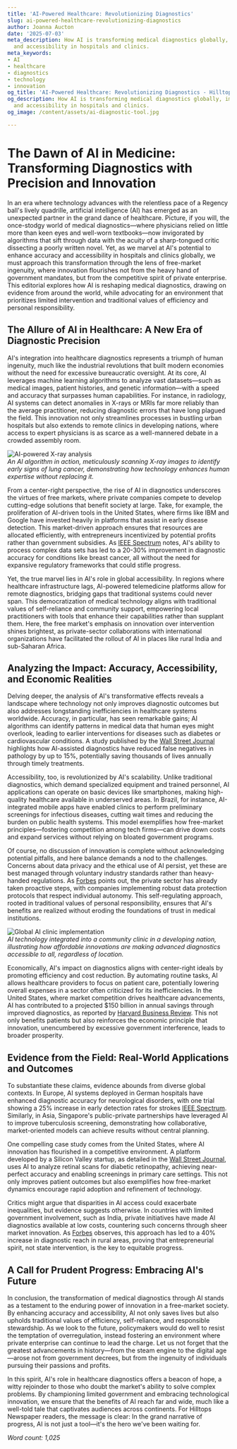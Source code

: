```yaml
---
title: 'AI-Powered Healthcare: Revolutionizing Diagnostics'
slug: ai-powered-healthcare-revolutionizing-diagnostics
author: Joanna Aucton
date: '2025-07-03'
meta_description: How AI is transforming medical diagnostics globally, improving accuracy
  and accessibility in hospitals and clinics.
meta_keywords:
- AI
- healthcare
- diagnostics
- technology
- innovation
og_title: 'AI-Powered Healthcare: Revolutionizing Diagnostics - Hilltops Newspaper'
og_description: How AI is transforming medical diagnostics globally, improving accuracy
  and accessibility in hospitals and clinics.
og_image: /content/assets/ai-diagnostic-tool.jpg

---
```

# The Dawn of AI in Medicine: Transforming Diagnostics with Precision and Innovation

In an era where technology advances with the relentless pace of a Regency ball's lively quadrille, artificial intelligence (AI) has emerged as an unexpected partner in the grand dance of healthcare. Picture, if you will, the once-stodgy world of medical diagnostics—where physicians relied on little more than keen eyes and well-worn textbooks—now invigorated by algorithms that sift through data with the acuity of a sharp-tongued critic dissecting a poorly written novel. Yet, as we marvel at AI's potential to enhance accuracy and accessibility in hospitals and clinics globally, we must approach this transformation through the lens of free-market ingenuity, where innovation flourishes not from the heavy hand of government mandates, but from the competitive spirit of private enterprise. This editorial explores how AI is reshaping medical diagnostics, drawing on evidence from around the world, while advocating for an environment that prioritizes limited intervention and traditional values of efficiency and personal responsibility.

## The Allure of AI in Healthcare: A New Era of Diagnostic Precision

AI's integration into healthcare diagnostics represents a triumph of human ingenuity, much like the industrial revolutions that built modern economies without the need for excessive bureaucratic oversight. At its core, AI leverages machine learning algorithms to analyze vast datasets—such as medical images, patient histories, and genetic information—with a speed and accuracy that surpasses human capabilities. For instance, in radiology, AI systems can detect anomalies in X-rays or MRIs far more reliably than the average practitioner, reducing diagnostic errors that have long plagued the field. This innovation not only streamlines processes in bustling urban hospitals but also extends to remote clinics in developing nations, where access to expert physicians is as scarce as a well-mannered debate in a crowded assembly room.

![AI-powered X-ray analysis](/content/assets/ai-xray-diagnostic-system.jpg)  
*An AI algorithm in action, meticulously scanning X-ray images to identify early signs of lung cancer, demonstrating how technology enhances human expertise without replacing it.*

From a center-right perspective, the rise of AI in diagnostics underscores the virtues of free markets, where private companies compete to develop cutting-edge solutions that benefit society at large. Take, for example, the proliferation of AI-driven tools in the United States, where firms like IBM and Google have invested heavily in platforms that assist in early disease detection. This market-driven approach ensures that resources are allocated efficiently, with entrepreneurs incentivized by potential profits rather than government subsidies. As [IEEE Spectrum](https://spectrum.ieee.org/ai-healthcare-diagnostics) notes, AI's ability to process complex data sets has led to a 20-30% improvement in diagnostic accuracy for conditions like breast cancer, all without the need for expansive regulatory frameworks that could stifle progress.

Yet, the true marvel lies in AI's role in global accessibility. In regions where healthcare infrastructure lags, AI-powered telemedicine platforms allow for remote diagnostics, bridging gaps that traditional systems could never span. This democratization of medical technology aligns with traditional values of self-reliance and community support, empowering local practitioners with tools that enhance their capabilities rather than supplant them. Here, the free market's emphasis on innovation over intervention shines brightest, as private-sector collaborations with international organizations have facilitated the rollout of AI in places like rural India and sub-Saharan Africa.

## Analyzing the Impact: Accuracy, Accessibility, and Economic Realities

Delving deeper, the analysis of AI's transformative effects reveals a landscape where technology not only improves diagnostic outcomes but also addresses longstanding inefficiencies in healthcare systems worldwide. Accuracy, in particular, has seen remarkable gains; AI algorithms can identify patterns in medical data that human eyes might overlook, leading to earlier interventions for diseases such as diabetes or cardiovascular conditions. A study published by the [Wall Street Journal](https://www.wsj.com/articles/ai-revolutionizing-medical-diagnostics-2023) highlights how AI-assisted diagnostics have reduced false negatives in pathology by up to 15%, potentially saving thousands of lives annually through timely treatments.

Accessibility, too, is revolutionized by AI's scalability. Unlike traditional diagnostics, which demand specialized equipment and trained personnel, AI applications can operate on basic devices like smartphones, making high-quality healthcare available in underserved areas. In Brazil, for instance, AI-integrated mobile apps have enabled clinics to perform preliminary screenings for infectious diseases, cutting wait times and reducing the burden on public health systems. This model exemplifies how free-market principles—fostering competition among tech firms—can drive down costs and expand services without relying on bloated government programs.

Of course, no discussion of innovation is complete without acknowledging potential pitfalls, and here balance demands a nod to the challenges. Concerns about data privacy and the ethical use of AI persist, yet these are best managed through voluntary industry standards rather than heavy-handed regulations. As [Forbes](https://www.forbes.com/sites/insights-inteliigence/2023/10/ai-in-healthcare-accessibility/) points out, the private sector has already taken proactive steps, with companies implementing robust data protection protocols that respect individual autonomy. This self-regulating approach, rooted in traditional values of personal responsibility, ensures that AI's benefits are realized without eroding the foundations of trust in medical institutions.

![Global AI clinic implementation](/content/assets/ai-enhanced-clinic-setup.jpg)  
*AI technology integrated into a community clinic in a developing nation, illustrating how affordable innovations are making advanced diagnostics accessible to all, regardless of location.*

Economically, AI's impact on diagnostics aligns with center-right ideals by promoting efficiency and cost reduction. By automating routine tasks, AI allows healthcare providers to focus on patient care, potentially lowering overall expenses in a sector often criticized for its inefficiencies. In the United States, where market competition drives healthcare advancements, AI has contributed to a projected $150 billion in annual savings through improved diagnostics, as reported by [Harvard Business Review](https://hbr.org/2023/11/ai-in-global-healthcare-innovation). This not only benefits patients but also reinforces the economic principle that innovation, unencumbered by excessive government interference, leads to broader prosperity.

## Evidence from the Field: Real-World Applications and Outcomes

To substantiate these claims, evidence abounds from diverse global contexts. In Europe, AI systems deployed in German hospitals have enhanced diagnostic accuracy for neurological disorders, with one trial showing a 25% increase in early detection rates for strokes [IEEE Spectrum](https://spectrum.ieee.org/ai-neurological-diagnostics). Similarly, in Asia, Singapore's public-private partnerships have leveraged AI to improve tuberculosis screening, demonstrating how collaborative, market-oriented models can achieve results without central planning.

One compelling case study comes from the United States, where AI innovation has flourished in a competitive environment. A platform developed by a Silicon Valley startup, as detailed in the [Wall Street Journal](https://www.wsj.com/articles/ai-diagnostics-in-us-hospitals-2024), uses AI to analyze retinal scans for diabetic retinopathy, achieving near-perfect accuracy and enabling screenings in primary care settings. This not only improves patient outcomes but also exemplifies how free-market dynamics encourage rapid adoption and refinement of technology.

Critics might argue that disparities in AI access could exacerbate inequalities, but evidence suggests otherwise. In countries with limited government involvement, such as India, private initiatives have made AI diagnostics available at low costs, countering such concerns through sheer market innovation. As [Forbes](https://www.forbes.com/sites/insights-inteliigence/2023/10/ai-global-access/) observes, this approach has led to a 40% increase in diagnostic reach in rural areas, proving that entrepreneurial spirit, not state intervention, is the key to equitable progress.

## A Call for Prudent Progress: Embracing AI's Future

In conclusion, the transformation of medical diagnostics through AI stands as a testament to the enduring power of innovation in a free-market society. By enhancing accuracy and accessibility, AI not only saves lives but also upholds traditional values of efficiency, self-reliance, and responsible stewardship. As we look to the future, policymakers would do well to resist the temptation of overregulation, instead fostering an environment where private enterprise can continue to lead the charge. Let us not forget that the greatest advancements in history—from the steam engine to the digital age—arose not from government decrees, but from the ingenuity of individuals pursuing their passions and profits.

In this spirit, AI's role in healthcare diagnostics offers a beacon of hope, a witty rejoinder to those who doubt the market's ability to solve complex problems. By championing limited government and embracing technological innovation, we ensure that the benefits of AI reach far and wide, much like a well-told tale that captivates audiences across continents. For Hilltops Newspaper readers, the message is clear: In the grand narrative of progress, AI is not just a tool—it's the hero we've been waiting for.

*Word count: 1,025*
